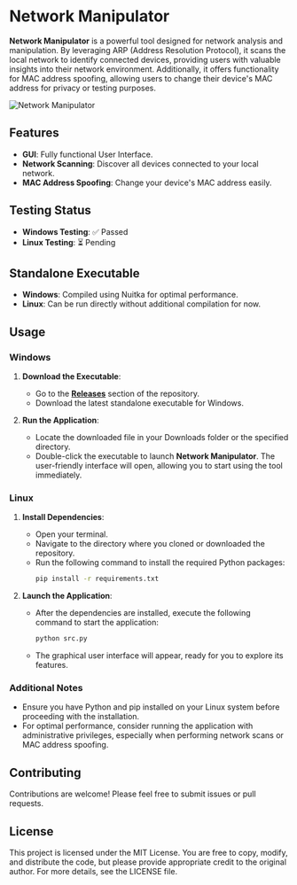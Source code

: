 # Network Manipulator

**Network Manipulator** is a powerful tool designed for network analysis and manipulation. By leveraging ARP (Address Resolution Protocol), it scans the local network to identify connected devices, providing users with valuable insights into their network environment. Additionally, it offers functionality for MAC address spoofing, allowing users to change their device's MAC address for privacy or testing purposes.

![Network Manipulator](https://github.com/user-attachments/assets/914168b0-820c-445e-80c5-cd35d081c553)

## Features
- **GUI**: Fully functional User Interface.
- **Network Scanning**: Discover all devices connected to your local network.
- **MAC Address Spoofing**: Change your device's MAC address easily.

## Testing Status
- **Windows Testing**: ✅ Passed
- **Linux Testing**: ⏳ Pending

## Standalone Executable
- **Windows**: Compiled using Nuitka for optimal performance.
- **Linux**: Can be run directly without additional compilation for now.

## Usage

### Windows
1. **Download the Executable**: 
   - Go to the **[Releases](https://github.com/R3try0/Network_Manipulator/)** section of the repository.
   - Download the latest standalone executable for Windows.

2. **Run the Application**: 
   - Locate the downloaded file in your Downloads folder or the specified directory.
   - Double-click the executable to launch **Network Manipulator**. The user-friendly interface will open, allowing you to start using the tool immediately.

### Linux
1. **Install Dependencies**: 
   - Open your terminal.
   - Navigate to the directory where you cloned or downloaded the repository.
   - Run the following command to install the required Python packages:
     ```bash
     pip install -r requirements.txt
     ```

2. **Launch the Application**: 
   - After the dependencies are installed, execute the following command to start the application:
     ```bash
     python src.py
     ```
   - The graphical user interface will appear, ready for you to explore its features.

### Additional Notes
- Ensure you have Python and pip installed on your Linux system before proceeding with the installation.
- For optimal performance, consider running the application with administrative privileges, especially when performing network scans or MAC address spoofing.

## Contributing
Contributions are welcome! Please feel free to submit issues or pull requests.

## License
This project is licensed under the MIT License. You are free to copy, modify, and distribute the code, but please provide appropriate credit to the original author. For more details, see the LICENSE file.
